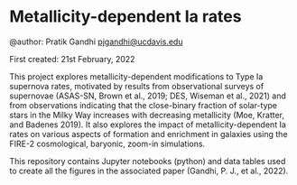 # Metallicity-dependent Ia rates 

@author: Pratik Gandhi <pjgandhi@ucdavis.edu>

First created: 21st February, 2022

This project explores metallicity-dependent modifications to Type Ia supernova rates, motivated by results from observational surveys of supernovae (ASAS-SN, Brown et al., 2019; DES, Wiseman et al., 2021) and from observations indicating that the close-binary fraction of solar-type stars in the Milky Way increases with decreasing metallicity (Moe, Kratter, and Badenes 2019). It also explores the impact of metallicity-dependent Ia rates on various aspects of formation and enrichment in galaxies using the FIRE-2 cosmological, baryonic, zoom-in simulations.

This repository contains Jupyter notebooks (python) and data tables used to create all the figures in the associated paper (Gandhi, P. J., et al., 2022).
